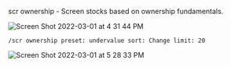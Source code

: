 scr ownership - Screen stocks based on ownership fundamentals.

![Screen Shot 2022-03-01 at 4 31 44 PM](https://user-images.githubusercontent.com/85772166/156271959-bdab127d-7a01-4a12-b232-5eaeca2eaaf0.png)

```
/scr ownership preset: undervalue sort: Change limit: 20
```

![Screen Shot 2022-03-01 at 5 28 33 PM](https://user-images.githubusercontent.com/85772166/156277339-4be1fe25-3879-4e45-b4a6-e9728c5e4447.png)
